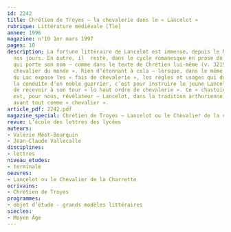 ```yaml
---
id: 2242
title: Chrétien de Troyes – la chevalerie dans le « Lancelot »
rubrique: Littérature médiévale [Tle]
annee: 1996
magazine: n°10 1er mars 1997
pages: 10
description: La fortune littéraire de Lancelot est immense, depuis le Moyen Âge jusqu’à
  nos jours. En outre, il  reste, dans le cycle romanesque en prose du XIIIe siècle
  qui porte son nom – comme dans le texte de Chrétien lui-même (v. 3219) – « le meilleur
  chevalier du monde ». Rien d’étonnant à cela – lorsque, dans le même roman, la Dame
  du Lac expose les « fais de chevalerie », les règles et usages qui doivent guider
  la conduite d’un noble guerrier, c’est pour instruire le jeune Lancelot, désireux
  de recevoir à son tour « lo haut ordre de chevalerie ». Ce « chastoiement » fameux
  est, pour nous, révélateur – Lancelot, dans la tradition arthurienne, se définit
  avant tout comme « chevalier ».
article_pdf: 2242.pdf
magazine_special: Chrétien de Troyes – Lancelot ou le Chevalier de la charrette
revue: L’école des lettres des lycées
auteurs:
- Valérie Méot-Bourquin
- Jean-Claude Vallecalle
disciplines:
- lettres
niveau_etudes:
- terminale
oeuvres:
- Lancelot ou le Chevalier de la Charrette
ecrivains:
- Chrétien de Troyes
programmes:
- objet d’étude - grands modèles littéraires
siecles:
- Moyen Âge
---
```

